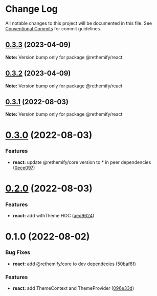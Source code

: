 # Change Log

All notable changes to this project will be documented in this file.
See [Conventional Commits](https://conventionalcommits.org) for commit guidelines.

## [0.3.3](https://github.com/aliexme/rethemify/compare/@rethemify/react@0.3.2...@rethemify/react@0.3.3) (2023-04-09)

**Note:** Version bump only for package @rethemify/react

## [0.3.2](https://github.com/aliexme/rethemify/compare/@rethemify/react@0.3.1...@rethemify/react@0.3.2) (2023-04-09)

**Note:** Version bump only for package @rethemify/react

## [0.3.1](https://github.com/aliexme/rethemify/compare/@rethemify/react@0.3.0...@rethemify/react@0.3.1) (2022-08-03)

**Note:** Version bump only for package @rethemify/react

# [0.3.0](https://github.com/aliexme/rethemify/compare/@rethemify/react@0.2.0...@rethemify/react@0.3.0) (2022-08-03)

### Features

- **react:** update @rethemify/core version to \* in peer dependencies ([0ece097](https://github.com/aliexme/rethemify/commit/0ece0975aa1563c7983c577a7be7862eabb796f3))

# [0.2.0](https://github.com/aliexme/rethemify/compare/@rethemify/react@0.1.0...@rethemify/react@0.2.0) (2022-08-03)

### Features

- **react:** add withTheme HOC ([aed9624](https://github.com/aliexme/rethemify/commit/aed962407a0410455ce4e2f561f24b6d43d94019))

# 0.1.0 (2022-08-02)

### Bug Fixes

- **react:** add @rethemify/core to dev dependecies ([50baf6f](https://github.com/aliexme/rethemify/commit/50baf6f9d5114af9d2c2e20c94d473d30e8247a3))

### Features

- **react:** add ThemeContext and ThemeProvider ([096e33d](https://github.com/aliexme/rethemify/commit/096e33d422fabda640f5a9f5abee1aa772f07dad))

